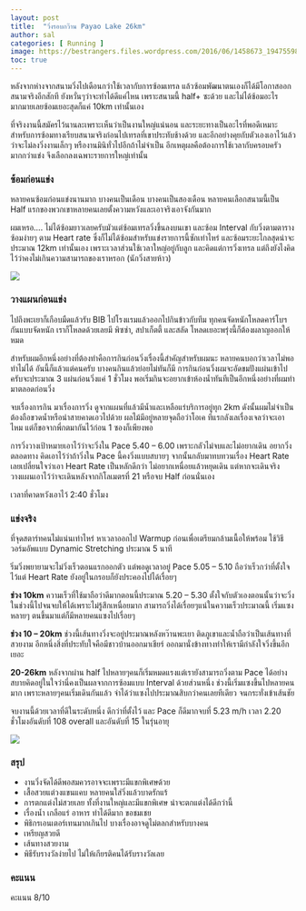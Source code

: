 ```yaml
---
layout: post
title:  "วิ่งรอบกว๊าน Payao Lake 26km"
author: sal
categories: [ Running ]
image: https://bestrangers.files.wordpress.com/2016/06/1458673_194755980869798_1436171146601193090_n1.jpg
toc: true
---
```


หลังจากห่างจากสนามวิ่งไปเดือนกว่าใช้เวลากับการซ้อมเทรล แล้วซ้อมพัฒนาตนเองก็ได้มีโอกาสออกสนามจริงอีกสักที ยังหวั่นๆว่าจะทำได้ดีแค่ไหน เพราะสนามนี้ half+ ซะด้วย และไม่ได้ซ้อมอะไรมากมายเลยซ้อมเยอะสุดก็แค่ 10km เท่านั้นเอง

ที่จริงงานนี้สมัครไว้นานละเพราะเห็นว่าเป็นงานใหญ่แน่นอน และระยะทางเป็นอะไรที่พอดีเหมาะสำหรับการซ้อมทางเรียบสนามจริงก่อนไปเทรลที่เขาประทับช้างด้วย และอีกอย่างคุยกับตัวเองเอาไว้แล้วว่าจะไม่ลงวิ่งงานเล็กๆ หรืองานมินิทั่วไปอีกถ้าไม่จำเป็น อีกเหตุผลคือต้องการใช้เวลากับครอบครัวมากกว่าแข่ง จึงเลือกลงเฉพาะรายการใหญ่เท่านั้น

### ซ้อมก่อนแข่ง
หลายคนซ้อมก่อนแข่งนานมาก บางคนเป็นเดือน บางคนเป็นสองเดือน หลายคนเลือกสนามนี้เป็น Half แรกของพวกเขาหลายคนเลยตั้งความหวังและเอาจริงเอาจังกันมาก

ผมเหรอ…. ไม่ได้ซ้อมยาวเลยครับมัวแต่ซ้อมเทรลวิ่งขึ้นลงบนเขา และซ้อม Interval กับวิ่งตามตารางซ้อมง่ายๆ ตาม Heart rate ซึ่งก็ไม่ได้ซ้อมสำหรับแข่งรายการนี้ซักเท่าไหร่ และซ้อมระยะไกลสุดน่าจะประมาณ 12km เท่านั้นเอง เพราะเวลาส่วนใช้เวลาใหญ่อยู่กับลูก และคิดแต่การวิ่งเทรล แต่ถึงยังไงคิดไว้ว่าคงไม่เกินความสามารถของเราหรอก (นักวิ่งสายห้าว)

<img src="https://bestrangers.files.wordpress.com/2016/06/13331115_10206209652510820_1726422246796534954_n.jpg">

### วางแผนก่อนแข่ง
ไปถึงพะเยาก็เกือบมืดแล้วรับ BIB ไปโรงแรมแล้วออกไปกินข้าวกับทีม ทุกคนจัดหนักโหลดคาร์โบฯ กันแบบจัดหนัก เราก็โหลดด้วยเลยมี พิซซ่า, สปาเก็ตตี้ และสลัด โหลดเยอะพรุ่งนี้ก็ต้องผลาญออกให้หมด

สำหรับผมอีกหนึ่งอย่างที่ต้องทำคือการกินก่อนวิ่งเรื่องนี้สำคัญสำหรับผมนะ หลายคนบอกว่าเวลาไม่พอทำไม่ได้ อันนี้ก็แล้วแต่คนครับ บางคนกินแล้วย่อยไม่ทันก็มี การกินก่อนวิ่งผมจะอัดขมปังแผ่นเข้าไปครับจะประมาณ 3 แผ่นก่อนวิ่งแค่ 1 ชั่วโมง พอเริ่มกินจะอยากเข้าห้องน้ำทันทีเป็นอีกหนึ่งอย่างที่ผมทำมาตลอดก่อนวิ่ง

จบเรื่องการกิน มาเรื่องการวิ่ง ดูจากแผนที่แล้วมีน้ำและเหลือแร่บริการอยู่ทุก 2km ดังนั้นผมไม่จำเป็นต้องถือขวดน้ำหรือนำสายคาดเอวไปด้วย ผลไม้มีอยู่หลายจุดถือว่าโอเค ทีแรกลังเลเรื่องเจลว่าจะเอาไหม แต่ก็ขอจากพี่กตมากันไว้ก่อน 1 ซองก็เพียงพอ

การวิ่งวางเป้าหมายเอาไว้ว่าจะวิ่งใน Pace 5.40 – 6.00 เพราะกลัวไม่จบและไม่อยากเดิน อยากวิ่งตลอดทาง คิดเอาไว้ว่าถ้าวิ่งใน Pace นี้คงวิ่งแบบสบายๆ จากนั้นกลับมาทบทวนเรื่อง Heart Rate เลยเปลี่ยนใจว่าเอา Heart Rate เป็นหลักดีกว่า ไม่อยากเหนื่อยแล้วหยุดเดิน แต่หากจะเดินจริงวางแผนเอาไว้ว่าจะเดินหลังจากกิโลเมตรที่ 21 หรือจบ Half ก่อนนั่นเอง

เวลาที่คาดหวังเอาไว้ <span class="spoiler">2:40 ชั่วโมง</span>

### แข่งจริง
ที่จุดสตาร์ทคนไม่แน่นเท่าไหร่ หาเวลาออกไป Warmup ก่อนเพื่อเตรียมกล้ามเนื้อให้พร้อม ใช้วิธีวอร์มอัพแบบ Dynamic Stretching ประมาณ 5 นาที

ริ่มวิ่งพยายามจะไม่วิ่งเร็วตอนแรกออกตัว แต่พอดูเวลาอยู่ Pace 5.05 – 5.10 ถือว่าเร็วกว่าที่ตั้งใจไว้แต่ Heart Rate ยังอยู่ในกรอบก็ยังประคองไปได้เรื่อยๆ

**ช่วง 10km** ความเร็วที่ใช้มาถือว่าดีมากตอนนี้ประมาณ 5.20 – 5.30 ตั้งใจกับตัวเองตอนนั้นว่าจะวิ่งในช่วงนี้ไปจนจบให้ได้เพราะไม่รู้สึกเหนื่อยมาก สามารถวิ่งได้เรื่อยๆแน่ในความเร็วประมาณนี้ เริ่มแซงหลายๆ ตนขึ้นมาแต่ก็มีหลายคนแซงไปเรื่อยๆ

**ช่วง 10 – 20km** ช่วงนี้เส้นทางวิ่งจะอยู่ประมาณหลังหว๊านพะเยา ติดภูเขาและน้ำถือว่าเป็นเส้นทางที่สวยงาม อีกหนึ่งสิ่งที่ประทับใจคือมีชาวบ้านออกมาเชียร์ ออกมานั่งข้างทางทำให้เรามีกำลังใจวิ่งขึ้นอีกเยอะ

**20-26km** หลังจากผ่าน half ไปหลายๆคนก็เริ่มหมดแรงแต่เรายังสามารถวิ่งตาม Pace ได้อย่างสบายคิดอยู่ในใจว่านี่คงเป็นผลจากการซ้อมแบบ Interval ด้วยส่วนหนึ่ง ช่วงนี้เริ่มแซงขึ้นไปหลายคนมาก เพราะหลายๆคนเริ่มเดินกันแล้ว จำได้ว่าแซงไปประมาณสิบกว่าคนเลยทีเดียว จนกระทั่งเข้าเส้นชัย

<span class="spoiler">จบงานนี้ด้วยเวลาที่ดีในระดับหนึ่ง ดีกว่าที่ตั้งไว้ และ Pace ก็ดีมากจบที่ 5.23 m/h เวลา 2.20 ชั่วโมงอันดับที่ 108 overall และอันดับที่ 15 ในรุ่นอายุ</span>

<img src="https://bestrangers.files.wordpress.com/2016/06/13319884_10154266274063338_8440941527156563295_n.jpg">

### สรุป
- งานวิ่งจัดได้ดีพอสมควรอาจจะเพราะมีแขกพิเศษด้วย
- เสื้อสวยแต่วงแขนแคบ หลายคนใส่วิ่งแล้วบาดรักแร้
- การตกแต่งไม่สวยเลย ทั้งที่งานใหญ่และมีแขกพิเศษ น่าจะตกแต่งได้ดีกว่านี้
- เรื่องน้ำ เกลือแร่ อาหาร ทำได้ดีมาก ขอชมเชย
- พิธิกรเอนเตอร์เทนมากเกินไป บางเรื่องอาจดูไม่ตลกสำหรับบางคน
- เหรียญสวยดี
- เส้นทางสวยงาม
- พิธีรับรางวัลง่ายไป ไม่ให้เกียรติคนได้รับรางวัลเลย

### คะแนน

<span class="spoiler">คะแนน 8/10</span>